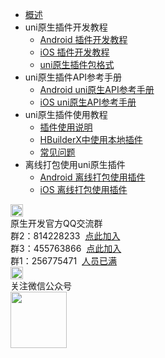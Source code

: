 * [概述](/NativePlugin/README.md)
* uni原生插件开发教程
  * [Android 插件开发教程](/NativePlugin/course/android.md) 
  * [iOS 插件开发教程](/NativePlugin/course/ios.md) 
  * [uni原生插件包格式](/NativePlugin/course/package.md) 
* uni原生插件API参考手册
  * [Android uni原生API参考手册](/NativePlugin/API/android.md)
  * [iOS uni原生API参考手册](/NativePlugin/API/ios.md)  
* uni原生插件使用教程
  * [插件使用说明](/NativePlugin/use/use.md)
  * [HBuilderX中使用本地插件](/NativePlugin/use/use_local_plugin.md)
  * [常见问题](/NativePlugin/use/faq.md)
* 离线打包使用uni原生插件
  * [Android 离线打包使用插件](/NativePlugin/offline_package/android.md) 
  * [iOS 离线打包使用插件](/NativePlugin/offline_package/ios.md) 
<div class="contact-box">
  <div class="contact-item">
    <img src="https://vkceyugu.cdn.bspapp.com/VKCEYUGU-uni-app-doc/759713d0-4f2d-11eb-a16f-5b3e54966275.png" width="20" height="20"/>
    <div class="contact-smg">
      <div>原生开发官方QQ交流群</div>
    <div>群2：814228233 &nbsp;<a target="_blank" href="//shang.qq.com/wpa/qunwpa?idkey=84e520e837b7343e9c3eaf2dc1f298efd88d8275a523a63be391ac11eefa6a77">点此加入</a></div>
    <div>群3：455763866 &nbsp;<a target="_blank" href="//shang.qq.com/wpa/qunwpa?idkey=415e1f1f37db61d842027054917b5b4110b26908463e0689334ec9afacabf01c">点此加入</a></div>
    <div>群1：256775471 &nbsp;<a target="_blank" href="//shang.qq.com/wpa/qunwpa?idkey=e9a0a98c947bf555cf61cae9c63263561b7424924e0dbb9acb6e8c7c02a8054e">人员已满</a></div>
    </div>
  </div>
  <div class="contact-item">
    <img src="https://vkceyugu.cdn.bspapp.com/VKCEYUGU-uni-app-doc/77df7d30-4f2d-11eb-bd01-97bc1429a9ff.png" width="20" height="20"/>
    <div class="contact-smg">
      <div>关注微信公众号</div>
      <img src="https://vkceyugu.cdn.bspapp.com/VKCEYUGU-uni-app-doc/78a8e7b0-4f2d-11eb-8ff1-d5dcf8779628.jpg" width="90" height="90"/>
    </div>
  </div>
</div>